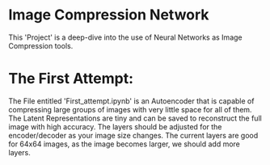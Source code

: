 # Image Compression Network
This 'Project' is a deep-dive into the use of Neural Networks as Image Compression tools. 

# The First Attempt:
The File entitled 'First_attempt.ipynb' is an Autoencoder that is capable of compressing large groups of images with very little space for all of them. The Latent Representations are tiny and can be saved to reconstruct the full image with high accuracy. The layers should be adjusted for the encoder/decoder as your image size changes. The current layers are good for 64x64 images, as the image becomes larger, we should add more layers.
